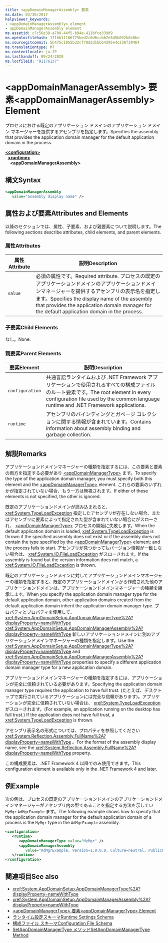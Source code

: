 ```yaml
---
title: <appDomainManagerAssembly> 要素
ms.date: 03/30/2017
helpviewer_keywords:
- <appDomainManagerAssembly> element
- appDomainManagerAssembly element
ms.assetid: c7c56e39-a700-44f5-b94e-411bfce339d9
ms.openlocfilehash: 1716b11106775bed2c0d6ccb62e8d5b032b6e8be
ms.sourcegitcommit: 5b475c1855b32cf78d2d1bbb4295e4c236f39464
ms.translationtype: MT
ms.contentlocale: ja-JP
ms.lasthandoff: 09/24/2020
ms.locfileid: "91176137"
---
```

# <a name="appdomainmanagerassembly-element"></a><span data-ttu-id="41348-102">\<appDomainManagerAssembly> 要素</span><span class="sxs-lookup"><span data-stu-id="41348-102">\<appDomainManagerAssembly> Element</span></span>

<span data-ttu-id="41348-103">プロセスにおける既定のアプリケーション ドメインのアプリケーション ドメイン マネージャーを提供するアセンブリを指定します。</span><span class="sxs-lookup"><span data-stu-id="41348-103">Specifies the assembly that provides the application domain manager for the default application domain in the process.</span></span>  
  
[**\<configuration>**](../configuration-element.md)\
&nbsp;&nbsp;[**\<runtime>**](runtime-element.md)\
&nbsp;&nbsp;&nbsp;&nbsp;**\<appDomainManagerAssembly>**  
  
## <a name="syntax"></a><span data-ttu-id="41348-104">構文</span><span class="sxs-lookup"><span data-stu-id="41348-104">Syntax</span></span>  
  
```xml  
<appDomainManagerAssembly
   value="assembly display name" />  
```  
  
## <a name="attributes-and-elements"></a><span data-ttu-id="41348-105">属性および要素</span><span class="sxs-lookup"><span data-stu-id="41348-105">Attributes and Elements</span></span>  

 <span data-ttu-id="41348-106">以降のセクションでは、属性、子要素、および親要素について説明します。</span><span class="sxs-lookup"><span data-stu-id="41348-106">The following sections describe attributes, child elements, and parent elements.</span></span>  
  
### <a name="attributes"></a><span data-ttu-id="41348-107">属性</span><span class="sxs-lookup"><span data-stu-id="41348-107">Attributes</span></span>  
  
|<span data-ttu-id="41348-108">属性</span><span class="sxs-lookup"><span data-stu-id="41348-108">Attribute</span></span>|<span data-ttu-id="41348-109">説明</span><span class="sxs-lookup"><span data-stu-id="41348-109">Description</span></span>|  
|---------------|-----------------|  
|`value`|<span data-ttu-id="41348-110">必須の属性です。</span><span class="sxs-lookup"><span data-stu-id="41348-110">Required attribute.</span></span> <span data-ttu-id="41348-111">プロセスの既定のアプリケーションドメインのアプリケーションドメインマネージャーを提供するアセンブリの表示名を指定します。</span><span class="sxs-lookup"><span data-stu-id="41348-111">Specifies the display name of the assembly that provides the application domain manager for the default application domain in the process.</span></span>|  
  
### <a name="child-elements"></a><span data-ttu-id="41348-112">子要素</span><span class="sxs-lookup"><span data-stu-id="41348-112">Child Elements</span></span>  

 <span data-ttu-id="41348-113">なし。</span><span class="sxs-lookup"><span data-stu-id="41348-113">None.</span></span>  
  
### <a name="parent-elements"></a><span data-ttu-id="41348-114">親要素</span><span class="sxs-lookup"><span data-stu-id="41348-114">Parent Elements</span></span>  
  
|<span data-ttu-id="41348-115">要素</span><span class="sxs-lookup"><span data-stu-id="41348-115">Element</span></span>|<span data-ttu-id="41348-116">説明</span><span class="sxs-lookup"><span data-stu-id="41348-116">Description</span></span>|  
|-------------|-----------------|  
|`configuration`|<span data-ttu-id="41348-117">共通言語ランタイムおよび .NET Framework アプリケーションで使用されるすべての構成ファイルのルート要素です。</span><span class="sxs-lookup"><span data-stu-id="41348-117">The root element in every configuration file used by the common language runtime and .NET Framework applications.</span></span>|  
|`runtime`|<span data-ttu-id="41348-118">アセンブリのバインディングとガベージ コレクションに関する情報が含まれています。</span><span class="sxs-lookup"><span data-stu-id="41348-118">Contains information about assembly binding and garbage collection.</span></span>|  
  
## <a name="remarks"></a><span data-ttu-id="41348-119">解説</span><span class="sxs-lookup"><span data-stu-id="41348-119">Remarks</span></span>  

 <span data-ttu-id="41348-120">アプリケーションドメインマネージャーの種類を指定するには、この要素と要素の両方を指定する必要があり [\<appDomainManagerType>](appdomainmanagertype-element.md) ます。</span><span class="sxs-lookup"><span data-stu-id="41348-120">To specify the type of the application domain manager, you must specify both this element and the [\<appDomainManagerType>](appdomainmanagertype-element.md) element.</span></span> <span data-ttu-id="41348-121">これらの要素のいずれかが指定されていない場合、もう一方は無視されます。</span><span class="sxs-lookup"><span data-stu-id="41348-121">If either of these elements is not specified, the other is ignored.</span></span>  
  
 <span data-ttu-id="41348-122">既定のアプリケーションドメインが読み込まれると、 <xref:System.TypeLoadException> 指定したアセンブリが存在しない場合、またはアセンブリに要素によって指定された型が含まれていない場合にがスローされ、 [\<appDomainManagerType>](appdomainmanagertype-element.md) プロセスの開始に失敗します。</span><span class="sxs-lookup"><span data-stu-id="41348-122">When the default application domain is loaded, <xref:System.TypeLoadException> is thrown if the specified assembly does not exist or if the assembly does not contain the type specified by the [\<appDomainManagerType>](appdomainmanagertype-element.md) element; and the process fails to start.</span></span> <span data-ttu-id="41348-123">アセンブリが見つかってもバージョン情報が一致しない場合は、 <xref:System.IO.FileLoadException> がスローされます。</span><span class="sxs-lookup"><span data-stu-id="41348-123">If the assembly is found but the version information does not match, a <xref:System.IO.FileLoadException> is thrown.</span></span>  
  
 <span data-ttu-id="41348-124">既定のアプリケーションドメインに対してアプリケーションドメインマネージャーの種類を指定すると、既定のアプリケーションドメインから作成された他のアプリケーションドメインは、アプリケーションドメインマネージャーの種類を継承します。</span><span class="sxs-lookup"><span data-stu-id="41348-124">When you specify the application domain manager type for the default application domain, other application domains created from the default application domain inherit the application domain manager type.</span></span> <span data-ttu-id="41348-125">プロパティとプロパティを使用して、 <xref:System.AppDomainSetup.AppDomainManagerType%2A?displayProperty=nameWithType> <xref:System.AppDomainSetup.AppDomainManagerAssembly%2A?displayProperty=nameWithType> 新しいアプリケーションドメインに別のアプリケーションドメインマネージャーの種類を指定します。</span><span class="sxs-lookup"><span data-stu-id="41348-125">Use the <xref:System.AppDomainSetup.AppDomainManagerType%2A?displayProperty=nameWithType> and <xref:System.AppDomainSetup.AppDomainManagerAssembly%2A?displayProperty=nameWithType> properties to specify a different application domain manager type for a new application domain.</span></span>  
  
 <span data-ttu-id="41348-126">アプリケーションドメインマネージャーの種類を指定するには、アプリケーションが完全に信頼されている必要があります。</span><span class="sxs-lookup"><span data-stu-id="41348-126">Specifying the application domain manager type requires the application to have full trust.</span></span> <span data-ttu-id="41348-127">(たとえば、デスクトップで実行されているアプリケーションには完全な信頼があります)。アプリケーションが完全に信頼されていない場合は、 <xref:System.TypeLoadException> がスローされます。</span><span class="sxs-lookup"><span data-stu-id="41348-127">(For example, an application running on the desktop has full trust.) If the application does not have full trust, a <xref:System.TypeLoadException> is thrown.</span></span>  
  
 <span data-ttu-id="41348-128">アセンブリ表示名の形式については、プロパティを参照してください <xref:System.Reflection.Assembly.FullName%2A?displayProperty=nameWithType> 。</span><span class="sxs-lookup"><span data-stu-id="41348-128">For the format of the assembly display name, see the <xref:System.Reflection.Assembly.FullName%2A?displayProperty=nameWithType> property.</span></span>  
  
 <span data-ttu-id="41348-129">この構成要素は、.NET Framework 4 以降でのみ使用できます。</span><span class="sxs-lookup"><span data-stu-id="41348-129">This configuration element is available only in the .NET Framework 4 and later.</span></span>  
  
## <a name="example"></a><span data-ttu-id="41348-130">例</span><span class="sxs-lookup"><span data-stu-id="41348-130">Example</span></span>  

 <span data-ttu-id="41348-131">次の例は、プロセスの既定のアプリケーションドメインのアプリケーションドメインマネージャーがアセンブリ内の型であることを指定する方法を示してい `MyMgr` `AdMgrExample` ます。</span><span class="sxs-lookup"><span data-stu-id="41348-131">The following example shows how to specify that the application domain manager for the default application domain of a process is the `MyMgr` type in the `AdMgrExample` assembly.</span></span>  
  
```xml  
<configuration>  
   <runtime>  
      <appDomainManagerType value="MyMgr" />  
      <appDomainManagerAssembly
         value="AdMgrExample, Version=1.0.0.0, Culture=neutral, PublicKeyToken=6856bccf150f00b3" />  
   </runtime>  
</configuration>  
```  
  
## <a name="see-also"></a><span data-ttu-id="41348-132">関連項目</span><span class="sxs-lookup"><span data-stu-id="41348-132">See also</span></span>

- <xref:System.AppDomainSetup.AppDomainManagerType%2A?displayProperty=nameWithType>
- <xref:System.AppDomainSetup.AppDomainManagerAssembly%2A?displayProperty=nameWithType>
- [<span data-ttu-id="41348-133">\<appDomainManagerType> 要素</span><span class="sxs-lookup"><span data-stu-id="41348-133">\<appDomainManagerType> Element</span></span>](appdomainmanagertype-element.md)
- [<span data-ttu-id="41348-134">ランタイム設定スキーマ</span><span class="sxs-lookup"><span data-stu-id="41348-134">Runtime Settings Schema</span></span>](index.md)
- [<span data-ttu-id="41348-135">構成ファイル スキーマ</span><span class="sxs-lookup"><span data-stu-id="41348-135">Configuration File Schema</span></span>](../index.md)
- [<span data-ttu-id="41348-136">SetAppDomainManagerType メソッド</span><span class="sxs-lookup"><span data-stu-id="41348-136">SetAppDomainManagerType Method</span></span>](../../../unmanaged-api/hosting/iclrcontrol-setappdomainmanagertype-method.md)
